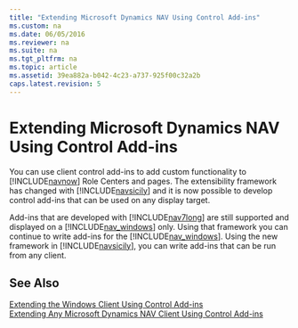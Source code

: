 ```yaml
---
title: "Extending Microsoft Dynamics NAV Using Control Add-ins"
ms.custom: na
ms.date: 06/05/2016
ms.reviewer: na
ms.suite: na
ms.tgt_pltfrm: na
ms.topic: article
ms.assetid: 39ea882a-b042-4c23-a737-925f00c32a2b
caps.latest.revision: 5
---
```

# Extending Microsoft Dynamics NAV Using Control Add-ins
You can use client control add\-ins to add custom functionality to [!INCLUDE[navnow](includes/navnow_md.md)] Role Centers and pages. The extensibility framework has changed with [!INCLUDE[navsicily](includes/navsicily_md.md)] and it is now possible to develop control add\-ins that can be used on any display target.  
  
 Add\-ins that are developed with [!INCLUDE[nav7long](includes/nav7long_md.md)] are still supported and displayed on a [!INCLUDE[nav_windows](includes/nav_windows_md.md)] only. Using that framework you can continue to write add\-ins for the [!INCLUDE[nav_windows](includes/nav_windows_md.md)]. Using the new framework in [!INCLUDE[navsicily](includes/navsicily_md.md)], you can write add\-ins that can be run from any client.  
  
## See Also  
 [Extending the Windows Client Using Control Add\-ins](Extending-the-Windows-Client-Using-Control-Add-ins.md)   
 [Extending Any Microsoft Dynamics NAV Client Using Control Add\-ins](Extending-Any-Microsoft-Dynamics-NAV-Client-Using-Control-Add-ins.md)